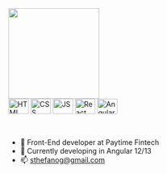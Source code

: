 <div>
   <img height="180em" src="https://github-readme-stats.vercel.app/api?username=steuf0&show_icons=true&theme=tokyonight"/>
  </div>
   <div></div>
  <div>
   <img align="center" alt="HTML" height="30" width="40" src="https://cdn.jsdelivr.net/gh/devicons/devicon/icons/html5/html5-original.svg"/>
   <img align="center" alt="CSS" height="30" width="40" src="https://cdn.jsdelivr.net/gh/devicons/devicon/icons/css3/css3-original.svg"/>
   <img align="center" alt="JS" height="30" width="40" src="https://cdn.jsdelivr.net/gh/devicons/devicon/icons/javascript/javascript-original.svg"/>
   <img align="center" alt="React" height="30" width="40" src="https://cdn.jsdelivr.net/gh/devicons/devicon/icons/react/react-original.svg"/>
   <img align="center" alt="Angular" height="30" width="40" src="https://cdn.jsdelivr.net/gh/devicons/devicon/icons/angularjs/angularjs-original.svg"/>
   </div>
   
   <br/>
   <br/>

- 🔭 Front-End developer at Paytime Fintech
- 🌱 Currently developing in Angular 12/13
- 📫 sthefanog@gmail.com
